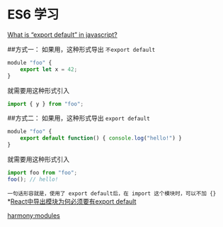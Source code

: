 # ES6 学习
[What is “export default” in javascript?](http://stackoverflow.com/questions/21117160/what-is-export-default-in-javascript)

##方式一：
如果用，这种形式导出 `不export default`
```javascript
module "foo" {
    export let x = 42;
}
```
就需要用这种形式引入
```javascript
import { y } from "foo";
```
##方式二：
如果用，这种形式导出 `export default`
```javascript
module "foo" {
    export default function() { console.log("hello!") }
}
```
就需要用这种形式引入
```javascript
import foo from "foo";
foo(); // hello!
```
`一句话形容就是，使用了 export default后，在 import 这个模块时，可以不加 {}`
*[React中导出模块为何必须要有export default](http://stackoverflow.com/questions/31852933/why-es6-react-component-works-only-with-export-default)

[harmony:modules](http://wiki.ecmascript.org/doku.php?id=harmony:modules)
